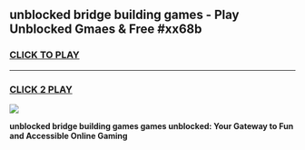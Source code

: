 
## unblocked bridge building games - Play Unblocked Gmaes & Free #xx68b
<h3>
<a href="https://news.freeplayer.one?title=unblocked_bridge_building_games&ref=03M">CLICK TO PLAY</a></h3>
<hr>

<h3>
<a href="https://news.freeplayer.one?title=unblocked_bridge_building_games&ref=03M">CLICK 2 PLAY</a>
  
</h3>

<a href="https://news.freeplayer.one?title=unblocked_bridge_building_games&ref=03M"><img src="https://clearcache.store/games.png"></a>


**unblocked bridge building games games unblocked: Your Gateway to Fun and Accessible Online Gaming**
